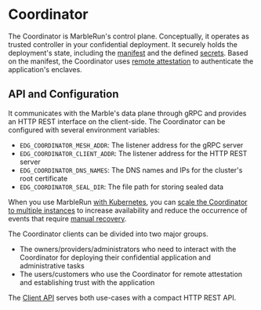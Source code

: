 # Coordinator

The Coordinator is MarbleRun's control plane.
Conceptually, it operates as trusted controller in your confidential deployment.
It securely holds the deployment's state, including the [manifest](../features/manifest.md) and the defined [secrets](../features/secrets-management.md).
Based on the manifest, the Coordinator uses [remote attestation](../features/attestation.md) to authenticate the application's enclaves.



## API and Configuration

It communicates with the Marble's data plane through gRPC and provides an HTTP REST interface on the client-side.
The Coordinator can be configured with several environment variables:

* `EDG_COORDINATOR_MESH_ADDR`: The listener address for the gRPC server
* `EDG_COORDINATOR_CLIENT_ADDR`: The listener address for the HTTP REST server
* `EDG_COORDINATOR_DNS_NAMES`: The DNS names and IPs for the cluster's root certificate
* `EDG_COORDINATOR_SEAL_DIR`: The file path for storing sealed data

When you use MarbleRun [with Kubernetes](../deployment/kubernetes.md), you can [scale the Coordinator to multiple instances](../features/recovery.md#distributed-coordinator) to increase availability and reduce the occurrence of events that require [manual recovery](../workflows/recover-coordinator.md).

The Coordinator clients can be divided into two major groups.

* The owners/providers/administrators who need to interact with the Coordinator for deploying their confidential application and administrative tasks
* The users/customers who use the Coordinator for remote attestation and establishing trust with the application

The [Client API](../reference/coordinator.md) serves both use-cases with a compact HTTP REST API.
